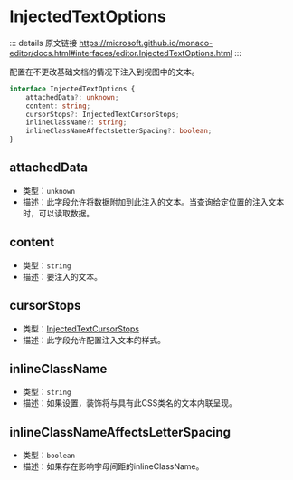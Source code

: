 # InjectedTextOptions

<backTop />
        
::: details 原文链接
https://microsoft.github.io/monaco-editor/docs.html#interfaces/editor.InjectedTextOptions.html
:::

配置在不更改基础文档的情况下注入到视图中的文本。

```ts
interface InjectedTextOptions {
    attachedData?: unknown;
    content: string;
    cursorStops?: InjectedTextCursorStops;
    inlineClassName?: string;
    inlineClassNameAffectsLetterSpacing?: boolean;
}
```

## attachedData
- 类型：`unknown`
- 描述：此字段允许将数据附加到此注入的文本。当查询给定位置的注入文本时，可以读取数据。
## content
- 类型：`string`
- 描述：要注入的文本。
## cursorStops
- 类型：[InjectedTextCursorStops](/api/editor/InjectedTextCursorStops.md)
- 描述：此字段允许配置注入文本的样式。
## inlineClassName
- 类型：`string`
- 描述：如果设置，装饰将与具有此CSS类名的文本内联呈现。
## inlineClassNameAffectsLetterSpacing
- 类型：`boolean`
- 描述：如果存在影响字母间距的inlineClassName。